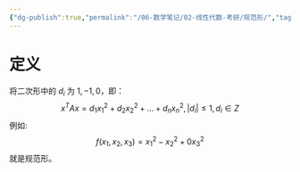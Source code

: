 ```yaml
---
{"dg-publish":true,"permalink":"/06-数学笔记/02-线性代数-考研/规范形/","tags":["personal/blog","线性代数/二次型","概念"]}
---
```


# 定义
将二次形中的 $\displaystyle d_{i}$ 为 $\displaystyle 1,-1,0$，即：
$$
x^TAx=d_{1}x_{1}^2+d_{2}x_{2}^2+\dots+d_{n}x_{n}^2,|d_{i}|\leq 1,d_{i}\in Z
$$
例如:
$$
f(x_{1},x_{2},x_{3})=x_{1}^2-x_{2}^2+0x_{3}^2
$$
就是规范形。